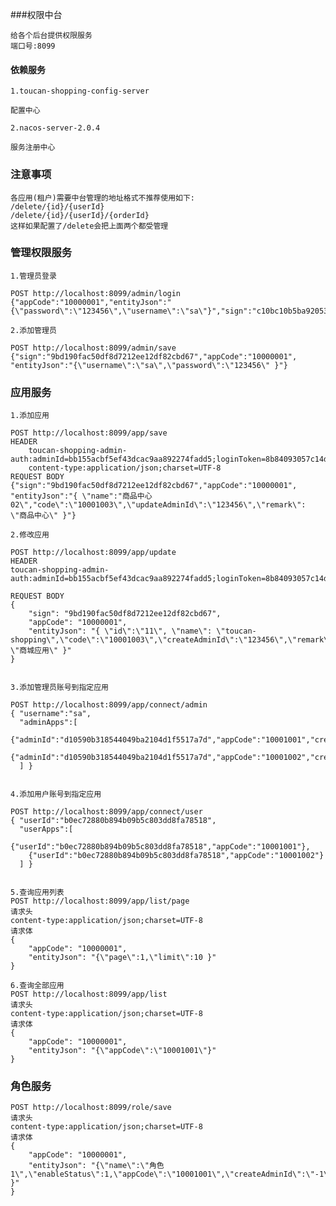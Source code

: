 ###权限中台
    
    给各个后台提供权限服务
    端口号:8099
   

#### 依赖服务
    1.toucan-shopping-config-server

    配置中心
    
    2.nacos-server-2.0.4
    
    服务注册中心


### 注意事项
    各应用(租户)需要中台管理的地址格式不推荐使用如下:
    /delete/{id}/{userId}
    /delete/{id}/{userId}/{orderId}
    这样如果配置了/delete会把上面两个都受管理
    

### 管理权限服务
    1.管理员登录
    
    POST http://localhost:8099/admin/login
    {"appCode":"10000001","entityJson":"{\"password\":\"123456\",\"username\":\"sa\"}","sign":"c10bc10b5ba92053797b2ae000d1d452"}

    2.添加管理员

    POST http://localhost:8099/admin/save
    {"sign":"9bd190fac50df8d7212ee12df82cbd67","appCode":"10000001", "entityJson":"{\"username\":\"sa\",\"password\":\"123456\" }"}
   
   
   

### 应用服务

    1.添加应用
    
    POST http://localhost:8099/app/save
    HEADER
        toucan-shopping-admin-auth:adminId=bb155acbf5ef43dcac9aa892274fadd5;loginToken=8b84093057c14d569fa94eb0bbdb19ac
        content-type:application/json;charset=UTF-8
    REQUEST BODY
    {"sign":"9bd190fac50df8d7212ee12df82cbd67","appCode":"10000001", "entityJson":"{ \"name":"商品中心02\","code\":\"10001003\",\"updateAdminId\":\"123456\",\"remark\": \"商品中心\" }"}
    
    2.修改应用
    
    POST http://localhost:8099/app/update
    HEADER
    toucan-shopping-admin-auth:adminId=bb155acbf5ef43dcac9aa892274fadd5;loginToken=8b84093057c14d569fa94eb0bbdb19ac
        
    REQUEST BODY
    {
    	"sign": "9bd190fac50df8d7212ee12df82cbd67",
    	"appCode": "10000001",
    	"entityJson": "{ \"id\":\"11\", \"name\": \"toucan-shopping\",\"code\":\"10001003\",\"createAdminId\":\"123456\",\"remark\": \"商城应用\" }"
    }


    3.添加管理员账号到指定应用

    POST http://localhost:8099/app/connect/admin
    { "username":"sa",
      "adminApps":[
        {"adminId":"d10590b318544049ba2104d1f5517a7d","appCode":"10001001","createAdminId":"d10590b318544049ba2104d1f5517a7d"},
        {"adminId":"d10590b318544049ba2104d1f5517a7d","appCode":"10001002","createAdminId":"d10590b318544049ba2104d1f5517a7d"}
      ] }
   
   
    4.添加用户账号到指定应用

    POST http://localhost:8099/app/connect/user
    { "userId":"b0ec72880b894b09b5c803dd8fa78518",
      "userApps":[
        {"userId":"b0ec72880b894b09b5c803dd8fa78518","appCode":"10001001"},
        {"userId":"b0ec72880b894b09b5c803dd8fa78518","appCode":"10001002"}
      ] }
    
    
    5.查询应用列表
    POST http://localhost:8099/app/list/page
    请求头
    content-type:application/json;charset=UTF-8
    请求体
    {
        "appCode": "10000001",
        "entityJson": "{\"page\":1,\"limit\":10 }"
    }
    
    6.查询全部应用
    POST http://localhost:8099/app/list
    请求头
    content-type:application/json;charset=UTF-8
    请求体
    {
        "appCode": "10000001",
        "entityJson": "{\"appCode\":\"10001001\"}"
    }
        
        
        
        
    
### 角色服务
    
    POST http://localhost:8099/role/save
    请求头
    content-type:application/json;charset=UTF-8
    请求体
    {
        "appCode": "10000001",
        "entityJson": "{\"name\":\"角色1\",\"enableStatus\":1,\"appCode\":\"10001001\",\"createAdminId\":\"-1\" }"
    }
    
    
    
    